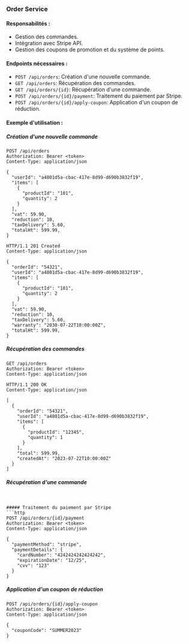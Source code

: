 ### Order Service

#### Responsabilités :
- Gestion des commandes.
- Intégration avec Stripe API.
- Gestion des coupons de promotion et du système de points.

#### Endpoints nécessaires :
- `POST /api/orders`: Création d'une nouvelle commande.
- `GET /api/orders`: Récupération des commandes.
- `GET /api/orders/{id}`: Récupération d'une commande.
- `POST /api/orders/{id}/payment`: Traitement du paiement par Stripe.
- `POST /api/orders/{id}/apply-coupon`: Application d'un coupon de réduction.

#### Exemple d'utilisation :

##### Création d'une nouvelle commande
```http
POST /api/orders
Authorization: Bearer <token>
Content-Type: application/json

{
  "userId": "a4801d5a-cbac-417e-8d99-d690b3832f19",
  "items": [
    {
      "productId": "101",
      "quantity": 2
    }
  ],
  "vat": 59.90,
  "reduction": 10,
  "taxDelivery": 5.60,
  "totalHt": 599.99,
}

HTTP/1.1 201 Created
Content-Type: application/json

{
  "orderId": "54321",
  "userId": "a4801d5a-cbac-417e-8d99-d690b3832f19",
  "items": [
    {
      "productId": "101",
      "quantity": 2
    }
  ],
  "vat": 59.90,
  "reduction": 10,
  "taxDelivery": 5.60,
  "warranty": "2030-07-22T10:00:00Z",
  "totalHt": 599.99,
}
```

##### Récupération des commandes
```http
GET /api/orders
Authorization: Bearer <token>
Content-Type: application/json

HTTP/1.1 200 OK
Content-Type: application/json

[
  {
    "orderId": "54321",
    "userId": "a4801d5a-cbac-417e-8d99-d690b3832f19",
    "items": [
      {
        "productId": "12345",
        "quantity": 1
      }
    ],
    "total": 599.99,
    "createdAt": "2023-07-22T10:00:00Z"
  }
]
```

##### Récupération d'une commande
```http


##### Traitement du paiement par Stripe
```http
POST /api/orders/{id}/payment
Authorization: Bearer <token>
Content-Type: application/json

{
  "paymentMethod": "stripe",
  "paymentDetails": {
    "cardNumber": "4242424242424242",
    "expirationDate": "12/25",
    "cvv": "123"
  }
}
```

##### Application d'un coupon de réduction
```http
POST /api/orders/{id}/apply-coupon
Authorization: Bearer <token>
Content-Type: application/json

{
  "couponCode": "SUMMER2023"
}
```